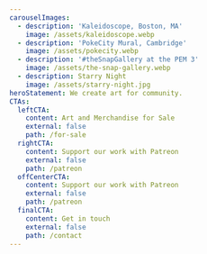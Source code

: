 ```yaml
---
carouselImages:
  - description: 'Kaleidoscope, Boston, MA'
    image: /assets/kaleidoscope.webp
  - description: 'PokeCity Mural, Cambridge'
    image: /assets/pokecity.webp
  - description: '#theSnapGallery at the PEM 3'
    image: /assets/the-snap-gallery.webp
  - description: Starry Night
    image: /assets/starry-night.jpg
heroStatement: We create art for community.
CTAs:
  leftCTA:
    content: Art and Merchandise for Sale
    external: false
    path: /for-sale
  rightCTA:
    content: Support our work with Patreon
    external: false
    path: /patreon
  offCenterCTA:
    content: Support our work with Patreon
    external: false
    path: /patreon
  finalCTA:
    content: Get in touch
    external: false
    path: /contact
---
```

